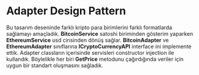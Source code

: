 ﻿<H1>Adapter Design Pattern</H1>

Bu tasarım deseninde farklı kripto para birimlerini farklı formatlarda sağlamayı amaçladık. **BitcoinService** satoshi biriminden gösterim yaparken **EthereumService** usd cinsinden dönüş sağlar. **BitcoinAdapter** ve **EthereumAdapter** sınıflarına **ICryptoCurrencyAPI** interface ini implemente ettik. Adapter classların içerisinde servisleri constructor injection ile kullandık. Böylelikle her biri **GetPrice** metodunu çağırdığında veriler için uygun bir standart oluşmasını sağladık. 